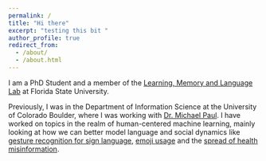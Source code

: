 ```yaml
---
permalink: /
title: "Hi there"
excerpt: "testing this bit "
author_profile: true
redirect_from: 
  - /about/
  - /about.html
---
```

I am a PhD Student and a member of the <a href= "https://michaelpkaschak.wixsite.com/lml-lab">Learning, Memory and Language Lab</a> at Florida State University. 

Previously, I was in the Department of Information Science at the University of Colorado Boulder, where I was working with <a href="http://michaeljpaul.com/">Dr. Michael Paul</a>. I have worked on topics in the realm of human-centered machine learning, mainly looking at how we can better model language and social dynamics like <a href="https://arxiv.org/pdf/1710.06836.pdf">gesture recognition for sign language</a>, <a href="https://arxiv.org/pdf/1712.04421.pdf">emoji usage</a> and the <a href="https://link.springer.com/chapter/10.1007/978-3-030-53352-6_16">spread of health misinformation</a>. 
